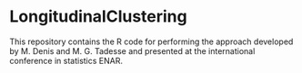 # LongitudinalClustering
This repository contains the R code for performing the approach developed by M. Denis and M. G. Tadesse and presented at the international conference in statistics ENAR. 
